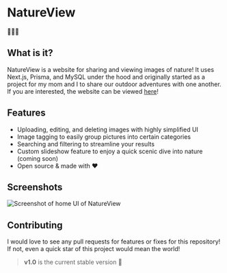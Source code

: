 # NatureView
🌲🌲🌲
## What is it?

NatureView is a website for sharing and viewing images of nature! It uses Next.js, Prisma, and MySQL under the hood and originally started as a project for my mom and I to share our outdoor adventures with one another. If you are interested, the website can be viewed [here](https://natureview.chubkey.com)!

## Features
- Uploading, editing, and deleting images with highly simplified UI
- Image tagging to easily group pictures into certain categories
- Searching and filtering to streamline your results
- Custom slideshow feature to enjoy a quick scenic dive into nature (coming soon)
- Open source & made with ❤️

## Screenshots

![Screenshot of home UI of NatureView](https://nature-images.sfo3.cdn.digitaloceanspaces.com/images/natureview.png)

## Contributing

I would love to see any pull requests for features or fixes for this repository! If not, even a quick star of this project would mean the world!

> **v1.0** is the current stable version 🚀 
